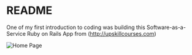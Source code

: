 # README

One of my first introduction to coding was building this Software-as-a-Service Ruby on Rails App from (http://upskillcourses.com) 

![Home Page](https://i.imgur.com/rW7CPHA.jpg)
